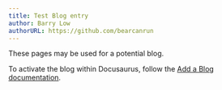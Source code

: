 ```yaml
---
title: Test Blog entry
author: Barry Low
authorURL: https://github.com/bearcanrun
---
```


These pages may be used for a potential blog.

To activate the blog within Docusaurus, follow the [Add a Blog documentation](https://docusaurus.io/docs/en/adding-blog).
